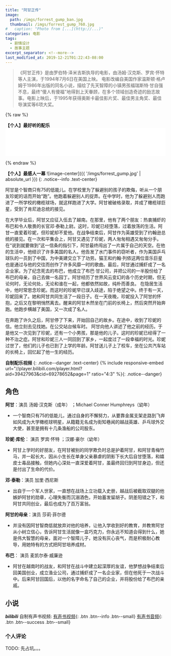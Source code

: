 ```yaml
---
title: "阿甘正传"
image: 
  path: /imgs/forrest_gump_ban.jpg
  thumbnail: /imgs/forrest_gump_760.jpg
#   caption: "Photo from [...](http://...)"
categories: 电影
tags: 
  - 剧情设计
  - 故事主题
excerpt_separator: <!--more-->
last_modified_at: 2019-12-21T01:22:43-08:00
---
```

> 《阿甘正传》是由罗伯特·泽米吉斯执导的电影，由汤姆·汉克斯、罗宾·怀特等人主演，于1994年7月6日在美国上映。
电影改编自美国作家温斯顿·格卢姆于1986年出版的同名小说，描绘了先天智障的小镇男孩福瑞斯特·甘自强不息，最终“傻人有傻福”地得到上天眷顾，在多个领域创造奇迹的励志故事。电影上映后，于1995年获得奥斯卡最佳影片奖、最佳男主角奖、最佳导演奖等6项大奖。
<!--more-->

{% raw %}
<p class="notice--success text-center"><strong>【个人】最好听的配乐</strong>
<iframe frameborder="no" border="0" marginwidth="0" marginheight="0" width="100%" height="86px" src="//music.163.com/outchain/player?type=2&id=5217824&auto=0&height=66"></iframe></p>
{% endraw %}

**【个人】最感人一幕**
![image-center]({{ '/imgs/forrest_gump.jpg' | absolute_url }})
{: .notice--info .text-center}

阿甘是个智商只有75的低能儿。在学校里为了躲避别的孩子的欺侮，听从一个朋友珍妮的话而开始“跑”。他跑着躲避别人的捉弄。在中学时，他为了躲避别人而跑进了一所学校的橄榄球场，就这样跑进了大学。阿甘被破格录取，并成了橄榄球巨星，受到了肯尼迪总统的接见。

在大学毕业后，阿甘又应征入伍去了越南。在那里，他有了两个朋友：热衷捕虾的布巴和令人敬畏的长官邓·泰勒上尉。这时，珍妮已经堕落，过着放荡的生活。阿甘一直爱着珍妮，但珍妮却不爱他。在战争结束后，阿甘作为英雄受到了约翰逊总统的接见。在一次和平集会上，阿甘又遇见了珍妮，两人匆匆相遇又匆匆分手。在“说到就要做到”这一信条的指引下，阿甘最终闯出了一片属于自己的天空。在他的生活中，他结识了许多美国的名人。他告发了水门事件的窃听者，作为美国乒乓球队的一员到了中国，为中美建交立下了功劳。猫王和约翰·列侬这两位音乐巨星也是通过与他的交往而创作了许多风靡一时的歌曲。最后，阿甘通过捕虾成了一名企业家。为了纪念死去的布巴，他成立了布巴·甘公司，并把公司的一半股份给了布巴的母亲，自己去做一名园丁。阿甘经历了世界风云变幻的各个历史时期，但无论何时，无论何处，无论和谁在一起，他都依然如故，纯朴而善良。
在隐居生活中，他时常思念珍妮。而这时的珍妮早已误入歧途，陷于绝望之中。终于有一天，珍妮回来了。她和阿甘共同生活了一段日子。在一天夜晚，珍妮投入了阿甘的怀抱，之后又在黎明悄然离去。醒来的阿甘木然坐在门前的长椅上，然后突然开始奔跑。他跑步横越了美国，又一次成了名人。

在奔跑了许久之后，阿甘停了下来，开始回自己的故乡。在途中，收到了珍妮的信。他立刻去见找她。在公交站台候车时。 阿甘向他人讲述了他之前的经历。于是他又一次见到了珍妮，还有一个小男孩，那是他的儿子。这时的珍妮已经得了一种不治之症。阿甘和珍妮三人一同回到了家乡，一起度过了一段幸福的时光。珍妮过世了，他们的儿子也已到了上学的年龄。阿甘送儿子上了校车，坐在公共汽车站的长椅上，回忆起了他一生的经历。

**自制配乐视频**
{: .notice--danger .text-center}
{% include responsive-embed url="//player.bilibili.com/player.html?aid=39427963&cid=69278652&page=1"  ratio="4:3" %}{: .notice--danger}

## 角色

**阿甘**：演员 汤姆·汉克斯（成年） ；Michael Conner Humphreys（幼年）

- 一个智商只有75的低能儿，通过自身的不懈努力，从要靠金属支架走路到飞奔如风成为大学橄榄球明星，从籍籍无名成为街知巷闻的越战英雄、乒乓球外交大使，甚至是拥有十几条渔船的公司股东。

**珍妮·库伦**：
演员 罗宾·怀特 ；汉娜·豪尔（幼年）

- 阿甘上学时的好朋友，在阿甘被别的同学欺负时总是护着阿甘，和阿甘青梅竹马，并一起长大，因从小生长在单身父亲暴虐的阴影下长大后自甘堕落，和嬉皮士毒品接触，但她内心深处一直深爱着阿甘，虽最终回归到阿甘身边，但还是付出了生命的代价。

**邓·泰勒**：演员 加里·西尼斯

- 出自于一个军人世家，一直想在战场上立功载入史册，越战后被截取双腿的他嫉妒阿甘的勋章，心理失衡而沉溺酒色，开始蓄发留胡子。阴差阳错之下，和阿甘共同创业，最后也成为了百万富翁。

**阿甘的母亲**：演员 莎莉·菲尔德

- 并没有因阿甘智商低就放弃对他的培养，让他入学收到好的教育，并教育阿甘从小树立信心，告诉阿甘生活就像一盒巧克力，你永远不知道会得到什么，她是伟大智慧的母亲，面对一个智障儿子，她没有灰心丧气，而是积极耐心教导，用她特有的方式把阿甘培养成材。

**布巴**：
演员 麦凯尔泰·威廉逊

- 阿甘在越南时的战友，和阿甘在战斗中建立起深厚的友谊，他梦想战争结束后回美国创业，成立渔业公司，通过捕虾成了一名企业家，但在他死于一次战斗中。后来阿甘回国后，以他的名字命名了自己的企业，并将股份给了布巴的亲戚。

## 小说
***bilibili*** 自制有声书视频:
[有声书视频](#https://www.bilibili.com/video/av40587950){: .btn .btn--info .btn--small}
[有声书音频](#https://www.bilibili.com/audio/am30127803){: .btn .btn--success .btn--small}


### 个人评论
TODO: 先占坑。。。
